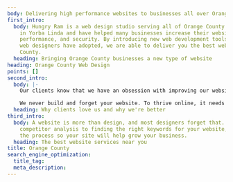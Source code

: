 ```yaml
---
body: Delivering high performance websites to businesses all over Orange County
first_intro:
  body: Hungry Ram is a web design studio serving all of Orange County. We are based
    in Yorba Linda and have helped many businesses increase their website health,
    performance, and security. By introducing new web development tools rarely any
    web designers have adopted, we are able to deliver you the best websites in Orange
    County.
  heading: Bringing Orange County businesses a new type of website
heading: Orange County Web Design
points: []
second_intro:
  body: |-
    Our clients know that we have an obsession with improving our websites constantly. We track website speed so that way customers can access your website almost instantly in Orange County or anywhere in the world.

    We never build and forget your website. To thrive online, it needs the proper maintenance and updates to ensure nothing is broken. Hungry Ram makes sure that your site stays on top within Orange County.
  heading: Why clients love us and why we're better
third_intro:
  body: A website is more than design, and most designers forget that. From doing
    competitor analysis to finding the right keywords for your website, we have streamlined
    the process so your site will help grow your business.
  heading: The best website services near you
title: Orange County
search_engine_optimization:
  title_tag:
  meta_description:
---
```

